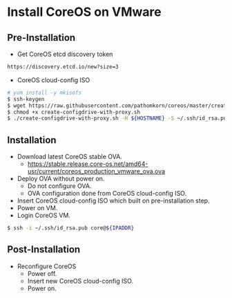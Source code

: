 # Install CoreOS on VMware

## Pre-Installation
* Get CoreOS etcd discovery token
```bash
https://discovery.etcd.io/new?size=3
```
* CoreOS cloud-config ISO
```bash
# yum install -y mkisofs
$ ssh-keygen
$ wget https://raw.githubusercontent.com/pathomkorn/coreos/master/create-configdrive-with-proxy.sh
$ chmod +x create-configdrive-with-proxy.sh
$ ./create-configdrive-with-proxy.sh -H ${HOSTNAME} -S ~/.ssh/id_rsa.pub -t ${TOKEN} -1 ens192 -2 ${IPADDR}/${PREFIX} -3 ${GATEWAY} -4 ${DNSSERVER}
```

## Installation
* Download latest CoreOS stable OVA.
  * https://stable.release.core-os.net/amd64-usr/current/coreos_production_vmware_ova.ova
* Deploy OVA without power on.
  * Do not configure OVA.
  * OVA configuration done from CoreOS cloud-config ISO.
* Insert CoreOS cloud-config ISO which built on pre-installation step.
* Power on VM.
* Login CoreOS VM.

```bash
$ ssh -i ~/.ssh/id_rsa.pub core@${IPADDR}
```

## Post-Installation
* Reconfigure CoreOS
  * Power off.
  * Insert new CoreOS cloud-config ISO.
  * Power on.
